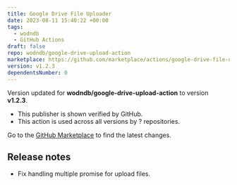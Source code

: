 ```yaml
---
title: Google Drive File Uploader
date: 2023-08-11 15:40:22 +00:00
tags:
  - wodndb
  - GitHub Actions
draft: false
repo: wodndb/google-drive-upload-action
marketplace: https://github.com/marketplace/actions/google-drive-file-uploader
version: v1.2.3
dependentsNumber: 0
---
```



Version updated for **wodndb/google-drive-upload-action** to version **v1.2.3**.
- This publisher is shown verified by GitHub.
- This action is used across all versions by ? repositories.

Go to the [GitHub Marketplace](https://github.com/marketplace/actions/google-drive-file-uploader) to find the latest changes.

## Release notes

* Fix handling multiple promise for upload files.
